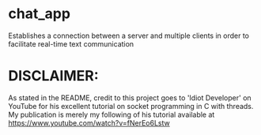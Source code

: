 # chat_app
Establishes a connection between a server and multiple clients in order to facilitate real-time text communication

# DISCLAIMER: 
As stated in the README, credit to this project goes to 'Idiot Developer' on YouTube for
his excellent tutorial on socket programming in C with threads. My publication is merely my following of
his tutorial available at https://www.youtube.com/watch?v=fNerEo6Lstw
